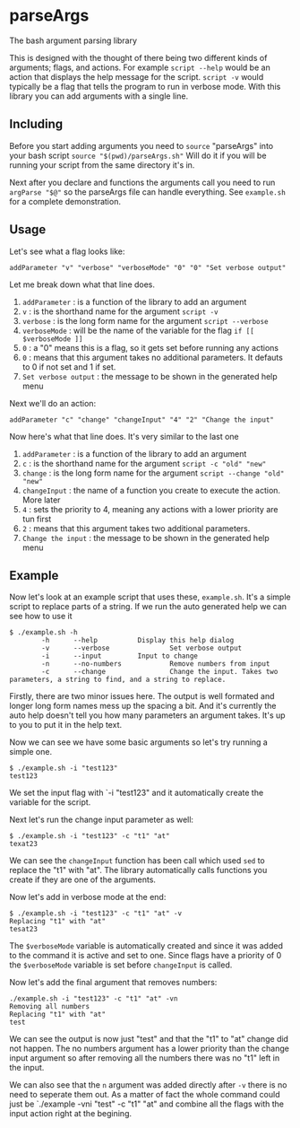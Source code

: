 # parseArgs
The bash argument parsing library

This is designed with the thought of there being two different kinds of
arguments; flags, and actions. For example `script --help` would be an action
that displays the help message for the script. `script -v` would typically be a
flag that tells the program to run in verbose mode. With this library you can
add arguments with a single line.

## Including

Before you start adding arguments you need to `source` "parseArgs" into your
bash script `source "$(pwd)/parseArgs.sh"` Will do it if you will be running
your script from the same directory it's in.

Next after you declare and functions the arguments call you need to run
`argParse "$@"` so the parseArgs file can handle everything. See `example.sh`
for a complete demonstration.

## Usage

Let's see what a flag looks like:

```
addParameter "v" "verbose" "verboseMode" "0" "0" "Set verbose output"
```

Let me break down what that line does.

 1. `addParameter` : is a function of the library to add an argument
 2. `v` : is the shorthand name for the argument `script -v`
 3. `verbose` : is the long form name for the argument `script --verbose`
 4. `verboseMode` : will be the name of the variable for the flag `if [[ $verboseMode ]]`
 5. `0` : a "0" means this is a flag, so it gets set before running any actions
 6. `0` : means that this argument takes no additional parameters. It defauts to 0 if not set and 1 if set.
 7. `Set verbose output` : the message to be shown in the generated help menu

Next we'll do an action:

```
addParameter "c" "change" "changeInput" "4" "2" "Change the input"
```

Now here's what that line does. It's very similar to the last one

 1. `addParameter` : is a function of the library to add an argument
 2. `c` : is the shorthand name for the argument `script -c "old" "new"`
 3. `change` : is the long form name for the argument `script --change "old" "new"`
 4. `changeInput` : the name of a function you create to execute the action. More later
 5. `4` : sets the priority to 4, meaning any actions with a lower priority are tun first
 6. `2` : means that this argument takes two additional parameters.
 7. `Change the input` : the message to be shown in the generated help menu


## Example

Now let's look at an example script that uses these, `example.sh`. It's a simple
script to replace parts of a string. If we run the auto generated help we can
see how to use it
```
$ ./example.sh -h
        -h      --help          Display this help dialog
        -v      --verbose               Set verbose output
        -i      --input         Input to change
        -n      --no-numbers            Remove numbers from input
        -c      --change                Change the input. Takes two parameters, a string to find, and a string to replace.

```

Firstly, there are two minor issues here. The output is well formated and longer
long form names mess up the spacing a bit. And it's currently the auto help
doesn't tell you how many parameters an argument takes. It's up to you to put it
in the help text.

Now we can see we have some basic arguments so let's try running a simple one.

```
$ ./example.sh -i "test123"
test123
```

We set the input flag with `-i "test123" and it automatically create the
variable for the script.

Next let's run the change input parameter as well:

```
$ ./example.sh -i "test123" -c "t1" "at"
texat23
```

We can see the `changeInput` function has been call which used `sed` to replace the
"t1" with "at". The library automatically calls functions you create if they are
one of the arguments.

Now let's add in verbose mode at the end:

```
$ ./example.sh -i "test123" -c "t1" "at" -v
Replacing "t1" with "at"
tesat23
```

The `$verboseMode` variable is automatically created and since it was added to
the command it is active and set to one. Since flags have a priority of 0 the
`$verboseMode` variable is set before `changeInput` is called.

Now let's add the final argument that removes numbers:

```
./example.sh -i "test123" -c "t1" "at" -vn
Removing all numbers
Replacing "t1" with "at"
test
```

We can see the output is now just "test" and that the "t1" to "at" change did
not happen. The no numbers argument has a lower priority than the change input
argument so after removing all the numbers there was no "t1" left in the input.

We can also see that the `n` argument was added directly after `-v` there is no
need to seperate them out. As a matter of fact the whole command could just be
`./example -vni "test" -c "t1" "at" and combine all the flags with the input
action right at the begining.
